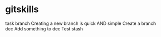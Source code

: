 # gitskills
task branch
Creating a new branch is quick AND simple
Create a branch dec
Add something to dec
Test stash 
